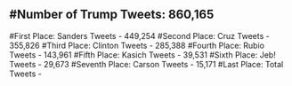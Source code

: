 #Number of Trump Tweets: 860,165
---
#First Place: Sanders Tweets - 449,254
#Second Place: Cruz Tweets - 355,826
#Third Place: Clinton Tweets - 285,388
#Fourth Place: Rubio Tweets - 143,961
#Fifth Place: Kasich Tweets - 39,531
#Sixth Place: Jeb! Tweets - 29,673
#Seventh Place: Carson Tweets - 15,171
#Last Place: Total Tweets -  
